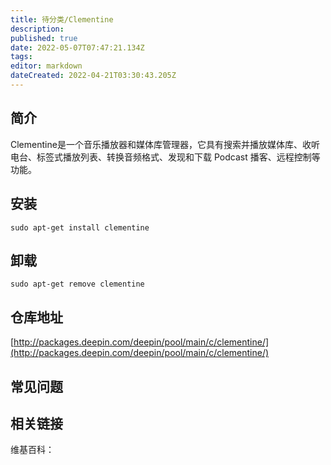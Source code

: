 ```yaml
---
title: 待分类/Clementine
description: 
published: true
date: 2022-05-07T07:47:21.134Z
tags: 
editor: markdown
dateCreated: 2022-04-21T03:30:43.205Z
---
```


## 简介

Clementine是一个音乐播放器和媒体库管理器，它具有搜索并播放媒体库、收听电台、标签式播放列表、转换音频格式、发现和下载 Podcast 播客、远程控制等功能。

## 安装

`sudo apt-get install clementine`

## 卸载

`sudo apt-get remove clementine`

## 仓库地址

[http://packages.deepin.com/deepin/pool/main/c/clementine/](http://packages.deepin.com/deepin/pool/main/c/clementine/)

## 常见问题

## 相关链接

维基百科：
